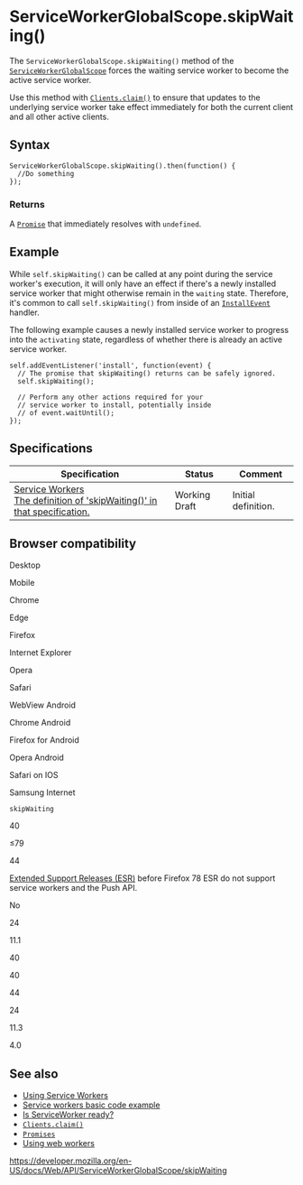 ServiceWorkerGlobalScope.skipWaiting()
======================================

The `ServiceWorkerGlobalScope.skipWaiting()` method of the [`ServiceWorkerGlobalScope`](../serviceworkerglobalscope) forces the waiting service worker to become the active service worker.

Use this method with [`Clients.claim()`](../clients/claim) to ensure that updates to the underlying service worker take effect immediately for both the current client and all other active clients.

Syntax
------

    ServiceWorkerGlobalScope.skipWaiting().then(function() {
      //Do something
    });

### Returns

A [`Promise`](https://developer.mozilla.org/en-US/docs/Web/JavaScript/Reference/Global_Objects/Promise) that immediately resolves with `undefined`.

Example
-------

While `self.skipWaiting()` can be called at any point during the service worker's execution, it will only have an effect if there's a newly installed service worker that might otherwise remain in the `waiting` state. Therefore, it's common to call `self.skipWaiting()` from inside of an [`InstallEvent`](../installevent) handler.

The following example causes a newly installed service worker to progress into the `activating` state, regardless of whether there is already an active service worker.

    self.addEventListener('install', function(event) {
      // The promise that skipWaiting() returns can be safely ignored.
      self.skipWaiting();

      // Perform any other actions required for your
      // service worker to install, potentially inside
      // of event.waitUntil();
    });

Specifications
--------------

<table><thead><tr class="header"><th>Specification</th><th>Status</th><th>Comment</th></tr></thead><tbody><tr class="odd"><td><a href="https://w3c.github.io/ServiceWorker/#dom-serviceworkerglobalscope-skipwaiting">Service Workers<br />
<span class="small">The definition of 'skipWaiting()' in that specification.</span></a></td><td><span class="spec-wd">Working Draft</span></td><td>Initial definition.</td></tr></tbody></table>

Browser compatibility
---------------------

Desktop

Mobile

Chrome

Edge

Firefox

Internet Explorer

Opera

Safari

WebView Android

Chrome Android

Firefox for Android

Opera Android

Safari on IOS

Samsung Internet

`skipWaiting`

40

≤79

44

[Extended Support Releases (ESR)](https://www.mozilla.org/en-US/firefox/organizations/) before Firefox 78 ESR do not support service workers and the Push API.

No

24

11.1

40

40

44

24

11.3

4.0

See also
--------

-   [Using Service Workers](../service_worker_api/using_service_workers)
-   [Service workers basic code example](https://github.com/mdn/sw-test)
-   [Is ServiceWorker ready?](https://jakearchibald.github.io/isserviceworkerready/)
-   [`Clients.claim()`](../clients/claim)
-   [`Promises`](https://developer.mozilla.org/en-US/docs/Web/JavaScript/Reference/Global_Objects/Promise)
-   [Using web workers](../web_workers_api/using_web_workers)

<a href="https://developer.mozilla.org/en-US/docs/Web/API/ServiceWorkerGlobalScope/skipWaiting" class="_attribution-link">https://developer.mozilla.org/en-US/docs/Web/API/ServiceWorkerGlobalScope/skipWaiting</a>
